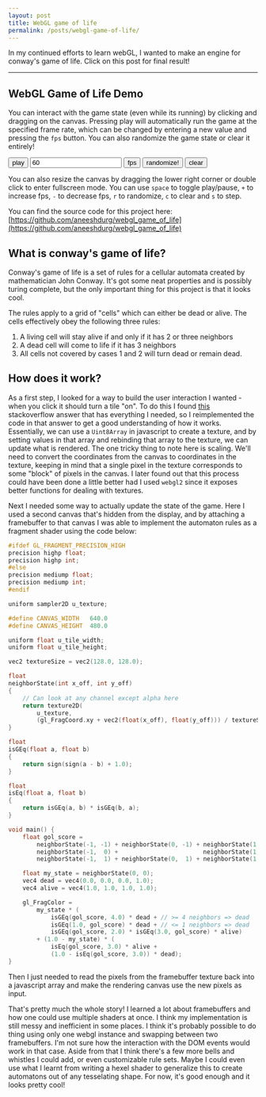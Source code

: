 ```yaml
---
layout: post
title: WebGL game of life
permalink: /posts/webgl-game-of-life/
---
```


In my continued efforts to learn webGL, I wanted to make an engine for conway's
game of life. Click on this post for final result!

---

<link rel="stylesheet" href="{{ '/static/webgl_game_of_life/style.css' | relative_url }}">
<script src="{{ '/static/webgl_game_of_life/game/script.js' | relative_url }}" type="text/javascript"></script>
<script>
const vertUrl = "{{ '/static/webgl_game_of_life/game/shader.vert.c' | relative_url }}";
const renderUrl = "{{ '/static/webgl_game_of_life/game/render.frag.c' | relative_url }}";
const computeUrl = "{{ '/static/webgl_game_of_life/game/compute.frag.c' | relative_url }}";
</script>
<script src="{{ '/static/webgl_game_of_life/post.js' | relative_url }}" type="text/javascript"></script>

## WebGL Game of Life Demo

You can interact with the game state (even while its running) by clicking and
dragging on the canvas.  Pressing play will automatically run the game at the
specified frame rate, which can be changed by entering a new value and pressing
the `fps` button. You can also randomize the game state or clear it entirely!

<div class="resizableContainer">
<canvas class="resizableElement" id="glcanvas"></canvas>
</div>
<button id="pause" onclick="pauseplay()">play</button>
<button id="step" style="display: none;" onclick="game.step()">step</button>
<input id="fps" value="60"/>
<button onclick="setFps(document.getElementById('fps').value)">fps</button>
<button onclick="game.randomize(0.25)">randomize!</button>
<button onclick="game.randomize(0.0)">clear</button>

You can also resize the canvas by dragging the lower right corner or double
click to enter fullscreen mode. You can use `space` to toggle play/pause, `+` to
increase fps, `-` to decrease fps, `r` to randomize, `c` to clear and `s` to
step.

You can find the source code for this project here: [https://github.com/aneeshdurg/webgl_game_of_life](https://github.com/aneeshdurg/webgl_game_of_life)

## What is conway's game of life?

Conway's game of life is a set of rules for a cellular automata created by
mathematician John Conway. It's got some neat properties and is possibly turing
complete, but the only important thing for this project is that it looks cool.

The rules apply to a grid of "cells" which can either be dead or alive. The
cells effectively obey the following three rules:

1. A living cell will stay alive if and only if it has 2 or three neighbors
2. A dead cell will come to life if it has 3 neighbors
3. All cells not covered by cases 1 and 2 will turn dead or remain dead.

## How does it work?

As a first step, I looked for a way to build the user interaction I wanted -
when you click it should turn a tile "on". To do this I found
[this](https://stackoverflow.com/a/47591468/5803067) stackoverflow answer that
has everything I needed, so I reimplemented the code in that answer to get a
good understanding of how it works. Essentially, we can use a `Uint8Array` in
javascript to create a texture, and by setting values in that array and
rebinding that array to the texture, we can update what is rendered. The one
tricky thing to note here is scaling. We'll need to convert the coordinates from
the canvas to coordinates in the texture, keeping in mind that a single pixel in
the texture corresponds to some "block" of pixels in the canvas. I later
found out that this process could have been done a little better had I used
`webgl2` since it exposes better functions for dealing with textures.

Next I needed some way to actually update the state of the game. Here I used a
second canvas that's hidden from the display, and by attaching a framebuffer to
that canvas I was able to implement the automaton rules as a fragment shader
using the code below:

```cpp
#ifdef GL_FRAGMENT_PRECISION_HIGH
precision highp float;
precision highp int;
#else
precision mediump float;
precision mediump int;
#endif

uniform sampler2D u_texture;

#define CANVAS_WIDTH   640.0
#define CANVAS_HEIGHT  480.0

uniform float u_tile_width;
uniform float u_tile_height;

vec2 textureSize = vec2(128.0, 128.0);

float
neighborState(int x_off, int y_off)
{
    // Can look at any channel except alpha here
    return texture2D(
        u_texture,
        (gl_FragCoord.xy + vec2(float(x_off), float(y_off))) / textureSize).r;
}

float
isGEq(float a, float b)
{
    return sign(sign(a - b) + 1.0);
}

float
isEq(float a, float b)
{
    return isGEq(a, b) * isGEq(b, a);
}

void main() {
    float gol_score =
        neighborState(-1, -1) + neighborState(0, -1) + neighborState(1, -1) +
        neighborState(-1,  0) +                        neighborState(1,  0) +
        neighborState(-1,  1) + neighborState(0,  1) + neighborState(1,  1);

    float my_state = neighborState(0, 0);
    vec4 dead = vec4(0.0, 0.0, 0.0, 1.0);
    vec4 alive = vec4(1.0, 1.0, 1.0, 1.0);

    gl_FragColor =
        my_state * (
            isGEq(gol_score, 4.0) * dead + // >= 4 neighbors => dead
            isGEq(1.0, gol_score) * dead + // <= 1 neighbors => dead
            isGEq(gol_score, 2.0) * isGEq(3.0, gol_score) * alive)
        + (1.0 - my_state) * (
            isEq(gol_score, 3.0) * alive +
            (1.0 - isEq(gol_score, 3.0)) * dead);
}
```

Then I just needed to read the pixels from the framebuffer texture back into a
javascript array and make the rendering canvas use the new pixels as input.

That's pretty much the whole story! I learned a lot about framebuffers and how
one could use multiple shaders at once. I think my implementation is still
messy and inefficient in some places. I think it's probably possible to do thing
using only one webgl instance and swapping between two framebuffers. I'm not
sure how the interaction with the DOM events would work in that case. Aside
from that I think there's a few more bells and whistles I could add, or even
customizable rule sets. Maybe I could even use what I learnt from writing a
hexel shader to generalize this to create automatons out of any tesselating
shape. For now, it's good enough and it looks pretty cool!
